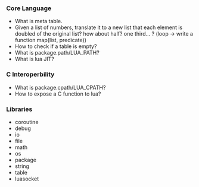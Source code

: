 ### Core Language
* What is meta table.
* Given a list of numbers, translate it to a new list that each element is doubled of the original list? how about half? one third... ? (loop -> write a function map(list, predicate))
* How to check if a table is empty?
* What is package.path/LUA_PATH?
* What is lua JIT?

### C Interoperbility
* What is package.cpath/LUA_CPATH?
* How to expose a C function to lua?

### Libraries
* coroutine
* debug
* io
* file
* math
* os
* package
* string
* table
* luasocket
